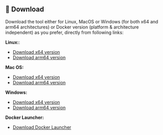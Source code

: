 ## 💾 Download
Download the tool either for Linux, MacOS or Windows (for both x64 and arm64 architectures) or Docker version (platform & architecture independent) as you prefer, directly from following links:

**Linux:**:  
  - [Download x64 version](https://github.com/jaimetur/PhotoMigrator/releases/download/v3.5.3/PhotoMigrator_v3.5.3_linux_x64.zip)  
  - [Download arm64 version](https://github.com/jaimetur/PhotoMigrator/releases/download/v3.5.3/PhotoMigrator_v3.5.3_linux_arm64.zip)  

**Mac OS:**
  - [Download x64 version](https://github.com/jaimetur/PhotoMigrator/releases/download/v3.5.3/PhotoMigrator_v3.5.3_macos_x64.zip)  
  - [Download arm64 version](https://github.com/jaimetur/PhotoMigrator/releases/download/v3.5.3/PhotoMigrator_v3.5.3_macos_arm64.zip)  

**Windows:**  
  - [Download x64 version](https://github.com/jaimetur/PhotoMigrator/releases/download/v3.5.3/PhotoMigrator_v3.5.3_windows_x64.zip)  
  - [Download arm64 version](https://github.com/jaimetur/PhotoMigrator/releases/download/v3.5.3/PhotoMigrator_v3.5.3_windows_arm64.zip)  

**Docker Launcher:**  
  - [Download Docker Launcher](https://github.com/jaimetur/PhotoMigrator/releases/download/v3.5.3/PhotoMigrator_v3.5.3_docker.zip)  

